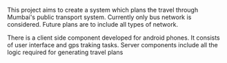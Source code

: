 This project aims to create a system which plans the travel through Mumbai's public transport system. Currently only bus network is considered. Future plans are to include all types of network.

There is a client side component developed for android phones. It consists of user interface and gps traking tasks.
Server components include all the logic required for generating travel plans